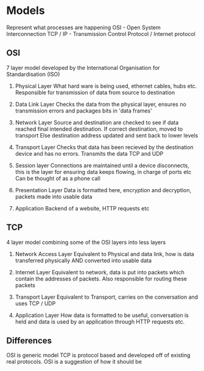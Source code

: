 # Models

Represent what processes are happening
OSI         - Open System Interconnection
TCP / IP    - Transmission Control Protocol / Internet protocol 

## OSI

7 layer model developed by the International Organisation for Standardisation (ISO)

1) Physical Layer
    What hard ware is being used, ethernet cables, hubs etc. Responsible for transmission of data from source to destination

2) Data Link Layer
    Checks the data from the physical layer, ensures no transmission errors and packages bits in 'data frames'

3) Network Layer
    Source and destination are checked to see if data reached final intended destination. 
    If correct destination, moved to transport
    Else destination address updated and sent back to lower levels

4) Transport Layer
    Checks that data has been recieved by the destination device and has no errors. Transmits the data
    TCP and UDP

5) Session layer
    Connections are maintained until a device disconnects, this is the layer for ensuring data keeps flowing, in charge of ports etc
    Can be thought of as a phone call

6) Presentation Layer
    Data is formatted here, encryption and decryption, packets made into usable data

7) Application
    Backend of a website, HTTP requests etc

## TCP

4 layer model combining some of the OSI layers into less layers

1) Network Access Layer
    Equivalent to Physical and data link, how is data transferred physically AND converted into usable data

2) Internet Layer
    Equivalent to network, data is put into packets which contain the addresses of packets.
    Also responsible for routing these packets

3) Transport Layer
    Equivalent to Transport, carries on the conversation and uses TCP / UDP

4) Application Layer
    How data is formatted to be useful, conversation is held and data is used by an application through HTTP requests etc.



## Differences

OSI is generic model
TCP is protocol based and developed off of existing real protocols. OSI is a suggestion of how it should be












